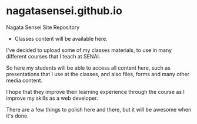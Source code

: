 # nagatasensei.github.io
Nagata Sensei Site Repository
- Classes content will be available here.

I've decided to upload some of my classes materials, to use in many different courses that I teach at SENAI.

So here my students will be able to access all content here, such as presentations that I use at the classes, and also files, forms and many other media content.

I hope that they improve their learning experience through the course as I improve my skills as a web developer.

There are a few things to polish here and there, but it will be awesome when it's done.

